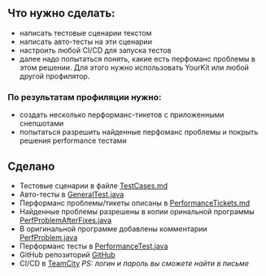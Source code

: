 ## Что нужно сделать:

- написать тестовые сценарии текстом
- написать авто-тесты на эти сценарии
- настроить любой CI/CD для запуска тестов
- далее надо попытаться понять, какие есть перфоманс проблемы в этом решении. Для этого нужно использовать YourKit или любой другой профилятор.

### По результатам профиляции нужно:

- создать несколько перформанс-тикетов с приложенными снепшотами
- попытаться разрешить найденные перфоманс проблемы и покрыть решения performance тестами

## Сделано

- Тестовые сценарии в файле [TestCases.md](./TestCases.md)
- Авто-тесты в [GeneralTest.java](./src/test/java/GeneralTest.java)
- Перформанс проблемы/тикеты описаны в [PerformanceTickets.md](./performanceTickets/PerformanceTickets.md)
- Найденные проблемы разрешены в копии оринальной программы [PerfProblemAfterFixes.java](./src/main/java/PerfProblemAfterFixes.java) 
- В оригинальной программе добавлены комментарии [PerfProblem.java](./src/main/java/PerfProblem.java)
- Перформанс тесты в [PerformanceTest.java](./src/test/java/PerformanceTest.java)
- GitHub репозиторий [GitHub](https://github.com/karpavichus/PerfProblem)
- CI/CD в [TeamCity](https://perf4jb.teamcity.com/project/PerfProblem) _PS: логин и пароль вы сможете найти в письме_